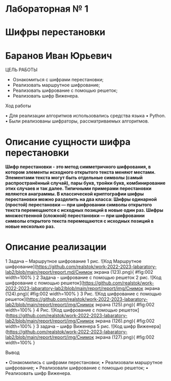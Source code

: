 # Лабораторная № 1
# Шифры перестановки
# Баранов Иван Юрьевич

ЦЕЛЬ РАБОТЫ

-  Ознакомиться с шифрами перестановки;
-  Реализовать маршрутное шифрование;
-  Реализовать шифрование с помощью решеток;
-  Реализовать шифр Виженера. 

Ход работы

•	Для реализации алгоритмов использовались средства языка
•	Python.
•	Были реализованы шифраторы, рассматриваемых алгоритмов. 

# Описание сущности шифра перестановки

**Шифр перестановки - это метод симметричного шифрования, в котором элементы исходного открытого текста меняют местами. Элементами текста могут быть отдельные символы (самый распространённый случай), пары букв, тройки букв, комбинирование этих случаев и так далее. Типичными примерами перестановки являются анаграммы. 
В классической криптографии шифры перестановки можно разделить на два класса:
Шифры одинарной (простой) перестановки — при шифровании символы открытого текста перемещаются с исходных позиций в новые один раз.
Шифры множественной (сложной) перестановки — при шифровании символы открытого текста перемещаются с исходных позиций в новые несколько раз.**
 
# Описание реализации
1 Задача – Маршрутное шифрование
1 рис.
![Код Маршрутное шифрование](https://github.com/realstok/work-2022-2023-labaratory-lab2/blob/main/report/report.md/Снимок экрана (123).png){ #fig:002 width=100% }
2 Задача - шифрование с помощью решеток
2 рис.
![Код шифрование с помощью решеток](https://github.com/realstok/work-2022-2023-labaratory-lab2/blob/main/report/report/img/Снимок экрана (124).png){ #fig:002 width=100% }
3 Рис. 
![Код шифрование с помощью решеток](https://github.com/realstok/work-2022-2023-labaratory-lab2/blob/main/report/report/img/Снимок экрана (125).png){ #fig:002 width=100% }
4 Рис. 
![Код шифрование с помощью решеток](https://github.com/realstok/work-2022-2023-labaratory-lab2/blob/main/report/report/img/Снимок экрана (126).png){ #fig:002 width=100% }
3 задача – шифр Виженера
5 рис. 
![Код шифр Виженера](https://github.com/realstok/work-2022-2023-labaratory-lab2/blob/main/report/report/img/Снимок экрана (127).png){ #fig:002 width=100% }

Вывод

•	Ознакомились с шифрами перестановки;
•	 Реализовали маршрутное шифрование;
•	Реализовали шифрование с помощью решеток;
•	Реализовать шифр Виженера.




